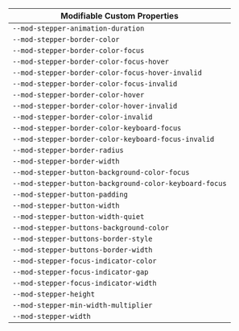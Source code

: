 | Modifiable Custom Properties                           |
| ------------------------------------------------------ |
| `--mod-stepper-animation-duration`                     |
| `--mod-stepper-border-color`                           |
| `--mod-stepper-border-color-focus`                     |
| `--mod-stepper-border-color-focus-hover`               |
| `--mod-stepper-border-color-focus-hover-invalid`       |
| `--mod-stepper-border-color-focus-invalid`             |
| `--mod-stepper-border-color-hover`                     |
| `--mod-stepper-border-color-hover-invalid`             |
| `--mod-stepper-border-color-invalid`                   |
| `--mod-stepper-border-color-keyboard-focus`            |
| `--mod-stepper-border-color-keyboard-focus-invalid`    |
| `--mod-stepper-border-radius`                          |
| `--mod-stepper-border-width`                           |
| `--mod-stepper-button-background-color-focus`          |
| `--mod-stepper-button-background-color-keyboard-focus` |
| `--mod-stepper-button-padding`                         |
| `--mod-stepper-button-width`                           |
| `--mod-stepper-button-width-quiet`                     |
| `--mod-stepper-buttons-background-color`               |
| `--mod-stepper-buttons-border-style`                   |
| `--mod-stepper-buttons-border-width`                   |
| `--mod-stepper-focus-indicator-color`                  |
| `--mod-stepper-focus-indicator-gap`                    |
| `--mod-stepper-focus-indicator-width`                  |
| `--mod-stepper-height`                                 |
| `--mod-stepper-min-width-multiplier`                   |
| `--mod-stepper-width`                                  |
